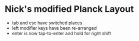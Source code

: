 # Nick's modified Planck Layout

* tab and esc have switched places
* left modifier keys have been re-arranged
* enter is now tap-to-enter and hold for right shift


